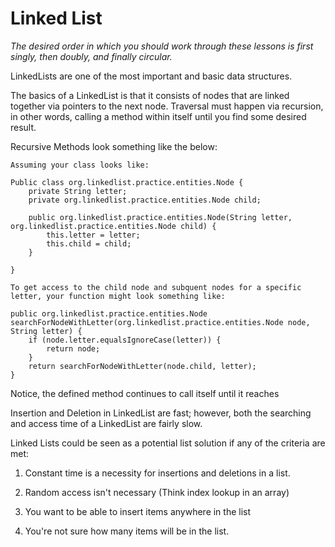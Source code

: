 # **Linked List**

_The desired order in which you should work through these lessons is first singly, then doubly, and finally circular._

LinkedLists are one of the most important and basic data structures.  

The basics of a LinkedList is that it consists of nodes that are linked together via pointers to the next node.
Traversal must happen via recursion, in other words, calling a method within itself until you find some desired result.

Recursive Methods look something like the below:

```
Assuming your class looks like:

Public class org.linkedlist.practice.entities.Node {
    private String letter;
    private org.linkedlist.practice.entities.Node child;
    
    public org.linkedlist.practice.entities.Node(String letter, org.linkedlist.practice.entities.Node child) {
        this.letter = letter;
        this.child = child;
    }
      
}

To get access to the child node and subquent nodes for a specific letter, your function might look something like:

public org.linkedlist.practice.entities.Node searchForNodeWithLetter(org.linkedlist.practice.entities.Node node, String letter) {
    if (node.letter.equalsIgnoreCase(letter)) {
        return node;
    }
    return searchForNodeWithLetter(node.child, letter);
}
```

Notice, the defined method continues to call itself until it reaches 

Insertion and Deletion in LinkedList are fast; however, both the searching and access time of a LinkedList are fairly slow.


Linked Lists could be seen as a potential list solution if any of the criteria are met:

1.  Constant time is a necessity for insertions and deletions in a list.

2.  Random access isn't necessary (Think index lookup in an array)

3.  You want to be able to insert items anywhere in the list

4.  You're not sure how many items will be in the list.
